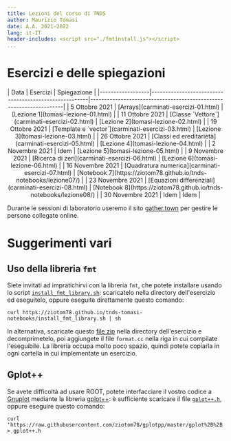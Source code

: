 ```yaml
---
title: Lezioni del corso di TNDS
author: Maurizio Tomasi
date: A.A. 2021−2022
lang: it-IT
header-includes: <script src="./fmtinstall.js"></script>
...
```


# Esercizi e delle spiegazioni

<center>
| Data             | Esercizi                                              | Spiegazione                                                        |
|------------------|-------------------------------------------------------|--------------------------------------------------------------------|
| 5 Ottobre 2021   | [Arrays](carminati-esercizi-01.html)                  | [Lezione 1](tomasi-lezione-01.html)                                |
| 11 Ottobre 2021  | [Classe `Vettore`](carminati-esercizi-02.html)        | [Lezione 2](tomasi-lezione-02.html)                                |
| 19 Ottobre 2021  | [Template e `vector`](carminati-esercizi-03.html)     | [Lezione 3](tomasi-lezione-03.html)                                |
| 26 Ottobre 2021  | [Classi ed ereditarietà](carminati-esercizi-05.html)  | [Lezione 4](tomasi-lezione-04.html)                                |
| 2 Novembre 2021  | Idem                                                  | [Lezione 5](tomasi-lezione-05.html)                                |
| 9 Novembre 2021  | [Ricerca di zeri](carminati-esercizi-06.html)         | [Lezione 6](tomasi-lezione-06.html)                                |
| 16 Novembre 2021 | [Quadratura numerica](carminati-esercizi-07.html)     | [Notebook 7](https://ziotom78.github.io/tnds-notebooks/lezione07/) |
| 23 Novembre 2021 | [Equazioni differenziali](carminati-esercizi-08.html) | [Notebook 8](https://ziotom78.github.io/tnds-notebooks/lezione08/) |
| 30 Novembre 2021 | Idem                                                  | Idem                                                               |
</center>

Durante le sessioni di laboratorio useremo il sito [gather.town](https://gather.town/app/etYemzL2K4Nr4o2t/LabTNDS2022) per gestire le persone collegate online.

# Suggerimenti vari

## Uso della libreria `fmt`

Siete invitati ad impratichirvi con la libreria `fmt`, che potete installare usando lo script [`install_fmt_library.sh`](./install_fmt_library.sh): scaricatelo nella directory dell'esercizio ed eseguitelo, oppure eseguite direttamente questo comando:

```
curl https://ziotom78.github.io/tnds-tomasi-notebooks/install_fmt_library.sh | sh
```

In alternativa, scaricate questo [file zip](./fmtlib.zip) nella directory dell'esercizio e decomprimetelo, poi aggiungete il file `format.cc` nella riga in cui compilate l'eseguibile. La libreria occupa molto poco spazio, quindi potete copiarla in ogni cartella in cui implementate un esercizio.

## Gplot++

Se avete difficoltà ad usare ROOT, potete interfacciare il vostro codice a [Gnuplot](http://www.gnuplot.info/) mediante la libreria [gplot++](https://github.com/ziotom78/gplotpp): è sufficiente scaricare il file [`gplot++.h`](https://raw.githubusercontent.com/ziotom78/gplotpp/master/gplot%2B%2B.h), oppure eseguire questo comando:

```
curl 'https://raw.githubusercontent.com/ziotom78/gplotpp/master/gplot%2B%2B.h' > gplot++.h
```
